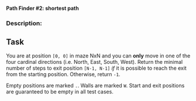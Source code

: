 #### Path Finder #2: shortest path

### Description:

## Task

You are at position `[0, 0]` in maze NxN and you can **only** move in one of the four cardinal directions (i.e. North, East, South, West). Return the minimal number of steps to exit position `[N-1, N-1]` _if_ it is possible to reach the exit from the starting position. Otherwise, return `-1`.

Empty positions are marked `.`. Walls are marked `W`. Start and exit positions are guaranteed to be empty in all test cases.